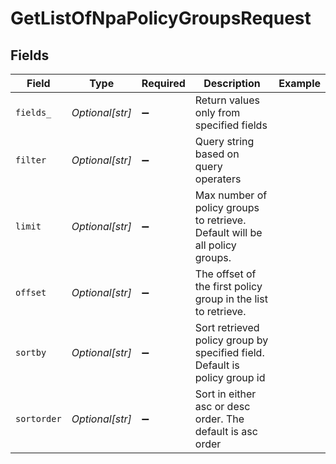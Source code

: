 # GetListOfNpaPolicyGroupsRequest


## Fields

| Field                                                                       | Type                                                                        | Required                                                                    | Description                                                                 | Example                                                                     |
| --------------------------------------------------------------------------- | --------------------------------------------------------------------------- | --------------------------------------------------------------------------- | --------------------------------------------------------------------------- | --------------------------------------------------------------------------- |
| `fields_`                                                                   | *Optional[str]*                                                             | :heavy_minus_sign:                                                          | Return values only from specified fields                                    | <string>                                                                    |
| `filter`                                                                    | *Optional[str]*                                                             | :heavy_minus_sign:                                                          | Query string based on query operaters                                       | <string>                                                                    |
| `limit`                                                                     | *Optional[str]*                                                             | :heavy_minus_sign:                                                          | Max number of policy groups to retrieve. Default will be all policy groups. | <integer>                                                                   |
| `offset`                                                                    | *Optional[str]*                                                             | :heavy_minus_sign:                                                          | The offset of the first policy group in the list to retrieve.               | <integer>                                                                   |
| `sortby`                                                                    | *Optional[str]*                                                             | :heavy_minus_sign:                                                          | Sort retrieved policy group by specified field. Default is policy group id  | <string>                                                                    |
| `sortorder`                                                                 | *Optional[str]*                                                             | :heavy_minus_sign:                                                          | Sort in either asc or desc order. The default is asc order                  | <string>                                                                    |